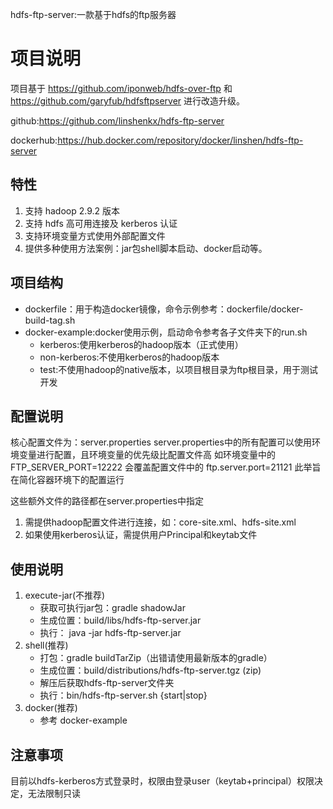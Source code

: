 hdfs-ftp-server:一款基于hdfs的ftp服务器
# 项目说明
项目基于 https://github.com/iponweb/hdfs-over-ftp 和 https://github.com/garyfub/hdfsftpserver 进行改造升级。

github:https://github.com/linshenkx/hdfs-ftp-server

dockerhub:https://hub.docker.com/repository/docker/linshen/hdfs-ftp-server
## 特性
1. 支持 hadoop 2.9.2 版本
2. 支持 hdfs 高可用连接及 kerberos 认证
3. 支持环境变量方式使用外部配置文件
4. 提供多种使用方法案例：jar包shell脚本启动、docker启动等。
## 项目结构
- dockerfile：用于构造docker镜像，命令示例参考：dockerfile/docker-build-tag.sh
- docker-example:docker使用示例，启动命令参考各子文件夹下的run.sh
    - kerberos:使用kerberos的hadoop版本（正式使用）
    - non-kerberos:不使用kerberos的hadoop版本
    - test:不使用hadoop的native版本，以项目根目录为ftp根目录，用于测试开发
## 配置说明
核心配置文件为：server.properties
server.properties中的所有配置可以使用环境变量进行配置，且环境变量的优先级比配置文件高
如环境变量中的 FTP_SERVER_PORT=12222 会覆盖配置文件中的 ftp.server.port=21121
此举旨在简化容器环境下的配置运行

这些额外文件的路径都在server.properties中指定
1. 需提供hadoop配置文件进行连接，如：core-site.xml、hdfs-site.xml
2. 如果使用kerberos认证，需提供用户Principal和keytab文件

## 使用说明
1. execute-jar(不推荐)
    - 获取可执行jar包：gradle shadowJar
    - 生成位置：build/libs/hdfs-ftp-server.jar
    - 执行： java -jar hdfs-ftp-server.jar
2. shell(推荐)
    - 打包：gradle buildTarZip（出错请使用最新版本的gradle）
    - 生成位置：build/distributions/hdfs-ftp-server.tgz (zip)
    - 解压后获取hdfs-ftp-server文件夹
    - 执行：bin/hdfs-ftp-server.sh {start|stop}
3. docker(推荐)
    - 参考 docker-example

## 注意事项
目前以hdfs-kerberos方式登录时，权限由登录user（keytab+principal）权限决定，无法限制只读




